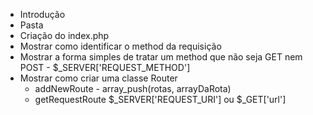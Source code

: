 - Introdução
- Pasta
- Criação do index.php
- Mostrar como identificar o method da requisição
- Mostrar a forma simples de tratar um method que não seja GET nem POST - $_SERVER['REQUEST_METHOD']
- Mostrar como criar uma classe Router
  - addNewRoute - array_push(rotas, arrayDaRota)
  - getRequestRoute $_SERVER['REQUEST_URI'] ou $_GET['url']